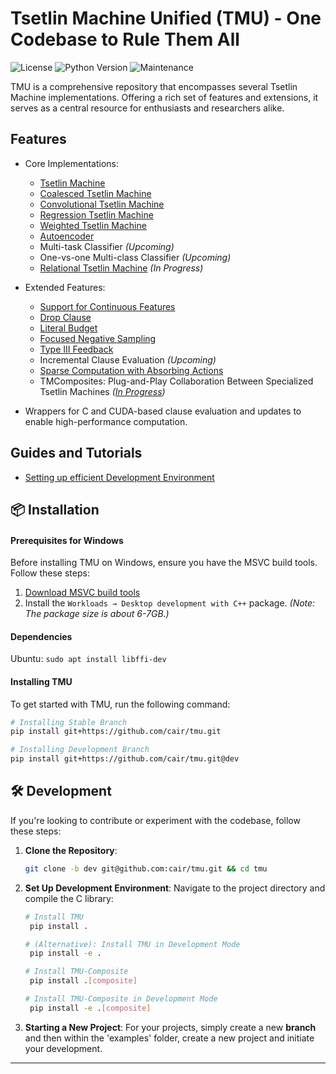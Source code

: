 # Tsetlin Machine Unified (TMU) - One Codebase to Rule Them All
![License](https://img.shields.io/github/license/cair/tmu.svg?style=flat-square) ![Python Version](https://img.shields.io/pypi/pyversions/tmu.svg?style=flat-square) ![Maintenance](https://img.shields.io/maintenance/yes/2025?style=flat-square)

TMU is a comprehensive repository that encompasses several Tsetlin Machine implementations. Offering a rich set of features and extensions, it serves as a central resource for enthusiasts and researchers alike.

## Features
- Core Implementations:
    - [Tsetlin Machine](https://arxiv.org/abs/1804.01508)
    - [Coalesced Tsetlin Machine](https://arxiv.org/abs/2108.07594)
    - [Convolutional Tsetlin Machine](https://arxiv.org/abs/1905.09688)
    - [Regression Tsetlin Machine](https://royalsocietypublishing.org/doi/full/10.1098/rsta.2019.0165)
    - [Weighted Tsetlin Machine](https://ieeexplore.ieee.org/document/9316190)
    - [Autoencoder](https://arxiv.org/abs/2301.00709)
    - Multi-task Classifier *(Upcoming)*
    - One-vs-one Multi-class Classifier *(Upcoming)*
    - [Relational Tsetlin Machine](https://link.springer.com/article/10.1007/s10844-021-00682-5) *(In Progress)*

- Extended Features:
    - [Support for Continuous Features](https://arxiv.org/abs/1905.04199)
    - [Drop Clause](https://arxiv.org/abs/2105.14506)
    - [Literal Budget](https://arxiv.org/abs/2301.08190)
    - [Focused Negative Sampling](https://ieeexplore.ieee.org/document/9923859)
    - [Type III Feedback](https://arxiv.org/abs/2309.06315)
    - Incremental Clause Evaluation *(Upcoming)*
    - [Sparse Computation with Absorbing Actions](https://arxiv.org/abs/2310.11481)
    - TMComposites: Plug-and-Play Collaboration Between Specialized Tsetlin Machines *([In Progress](https://arxiv.org/abs/2309.04801))*

- Wrappers for C and CUDA-based clause evaluation and updates to enable high-performance computation.

## Guides and Tutorials
- [Setting up efficient Development Environment](docs/tutorials/devcontainers/devcontainers.md)

## 📦 Installation

#### **Prerequisites for Windows**
Before installing TMU on Windows, ensure you have the MSVC build tools. Follow these steps:
1. [Download MSVC build tools](https://visualstudio.microsoft.com/visual-cpp-build-tools/)
2. Install the `Workloads → Desktop development with C++` package. *(Note: The package size is about 6-7GB.)*

#### **Dependencies**
Ubuntu: `sudo apt install libffi-dev`

#### **Installing TMU**
To get started with TMU, run the following command:
```bash
# Installing Stable Branch
pip install git+https://github.com/cair/tmu.git

# Installing Development Branch
pip install git+https://github.com/cair/tmu.git@dev
```

## 🛠 Development

If you're looking to contribute or experiment with the codebase, follow these steps:

1. **Clone the Repository**:
   ```bash
   git clone -b dev git@github.com:cair/tmu.git && cd tmu
   ```

2. **Set Up Development Environment**:
   Navigate to the project directory and compile the C library:
   ```bash
   # Install TMU
    pip install .
   
   # (Alternative): Install TMU in Development Mode
    pip install -e .
   
   # Install TMU-Composite
    pip install .[composite]
   
   # Install TMU-Composite in Development Mode
    pip install -e .[composite]
   ```

3. **Starting a New Project**:
   For your projects, simply create a new **branch** and then within the 'examples' folder, create a new project and initiate your development.

---
